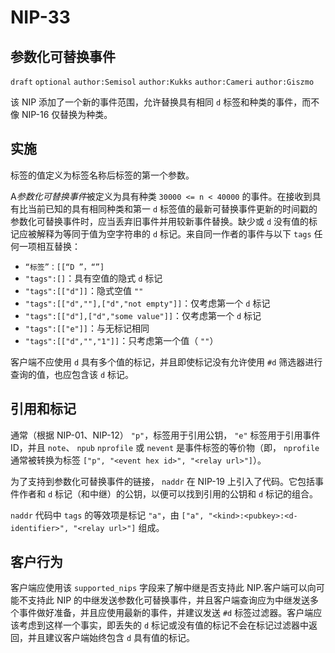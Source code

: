 NIP-33
======

参数化可替换事件
--------------------------------

 `draft` `optional` `author:Semisol` `author:Kukks` `author:Cameri` `author:Giszmo`

该 NIP 添加了一个新的事件范围，允许替换具有相同 `d` 标签和种类的事件，而不像 NIP-16 仅替换为种类。

实施
--------------
标签的值定义为标签名称后标签的第一个参数。

A*参数化可替换事件*被定义为具有种类 `30000 <= n < 40000` 的事件。在接收到具有比当前已知的具有相同种类和第一 `d` 标签值的最新可替换事件更新的时间戳的参数化可替换事件时，应当丢弃旧事件并用较新事件替换。缺少或 `d` 没有值的标记应被解释为等同于值为空字符串的 `d` 标记。来自同一作者的事件与以下 `tags` 任何一项相互替换：

* `“标签”：[[“D ”，“”]`
*  `"tags":[]`：具有空值的隐式 `d` 标记
*  `"tags":[["d"]]`：隐式空值 `""`
*  `"tags":[["d",""],["d","not empty"]]`：仅考虑第一个 `d` 标记
*  `"tags":[["d"],["d","some value"]]`：仅考虑第一个 `d` 标记
*  `"tags":[["e"]]`：与无标记相同
*  `"tags":[["d","","1"]]`：只考虑第一个值（ `""`）

客户端不应使用 `d` 具有多个值的标记，并且即使标记没有允许使用 `#d` 筛选器进行查询的值，也应包含该 `d` 标记。

引用和标记
-----------------------

通常（根据 NIP-01、NIP-12） `"p"`，标签用于引用公钥， `"e"` 标签用于引用事件 ID，并且 `note`、 `npub` `nprofile` 或 `nevent` 是事件标签的等价物（即， `nprofile` 通常被转换为标签 `["p", "<event hex id>", "<relay url>"]`）。

为了支持到参数化可替换事件的链接， `naddr` 在 NIP-19 上引入了代码。它包括事件作者和 `d` 标记（和中继）的公钥，以便可以找到引用的公钥和 `d` 标记的组合。

 `naddr` 代码中 `tags` 的等效项是标记 `"a"`，由 `["a", "<kind>:<pubkey>:<d-identifier>", "<relay url>"]` 组成。

客户行为
---------------

客户端应使用该 `supported_nips` 字段来了解中继是否支持此 NIP.客户端可以向可能不支持此 NIP 的中继发送参数化可替换事件，并且客户端查询应为中继发送多个事件做好准备，并且应使用最新的事件，并建议发送 `#d` 标签过滤器。客户端应该考虑到这样一个事实，即丢失的 `d` 标记或没有值的标记不会在标记过滤器中返回，并且建议客户端始终包含 `d` 具有值的标记。

